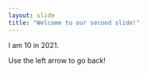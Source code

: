 ```yaml
---
layout: slide
title: "Welcome to our second slide!"
---
```

I am 10 in 2021.

Use the left arrow to go back!
